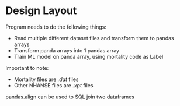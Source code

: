 # Design Layout

Program needs to do the following things:

- Read multiple different dataset files and transform them to pandas arrays
- Transform panda arrays into 1 pandas array
- Train ML model on panda array, using mortality code as Label

Important to note:

- Mortality files are *.dat* files
- Other NHANSE files are *.xpt* files

pandas.align can be used to SQL join two dataframes
